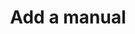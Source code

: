 ---
layout: tools/new-post
title: "Add a manual"
excerpt: "This tool helps you generate a volunteer manual for the website."
permalink: /tools/new/manual/
redirect_from:
- /new-manual
---